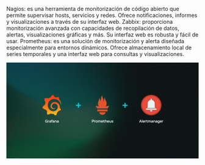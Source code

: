Nagios: es una herramienta de monitorización de código abierto que permite
supervisar hosts, servicios y redes. Ofrece notificaciones, informes y
visualizaciones a través de su interfaz web.
Zabbix: proporciona monitorización avanzada con capacidades de recopilación
de datos, alertas, visualizaciones gráficas y más. Su interfaz web es robusta y
fácil de usar.
Prometheus: es una solución de monitorización y alerta diseñada especialmente
para entornos dinámicos. Ofrece almacenamiento local de series temporales y
una interfaz web para consultas y visualizaciones.

![images](/img/3.jpg)
